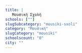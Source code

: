 ```yaml
---
title: |
   Μουσική Σχολή
schools: [""]
slugSubcategory: "mousiki-sxoli"
category: "Μουσική"
slugCategory: "mousiki"
schoolscount: "0"
city: ""
---
```



